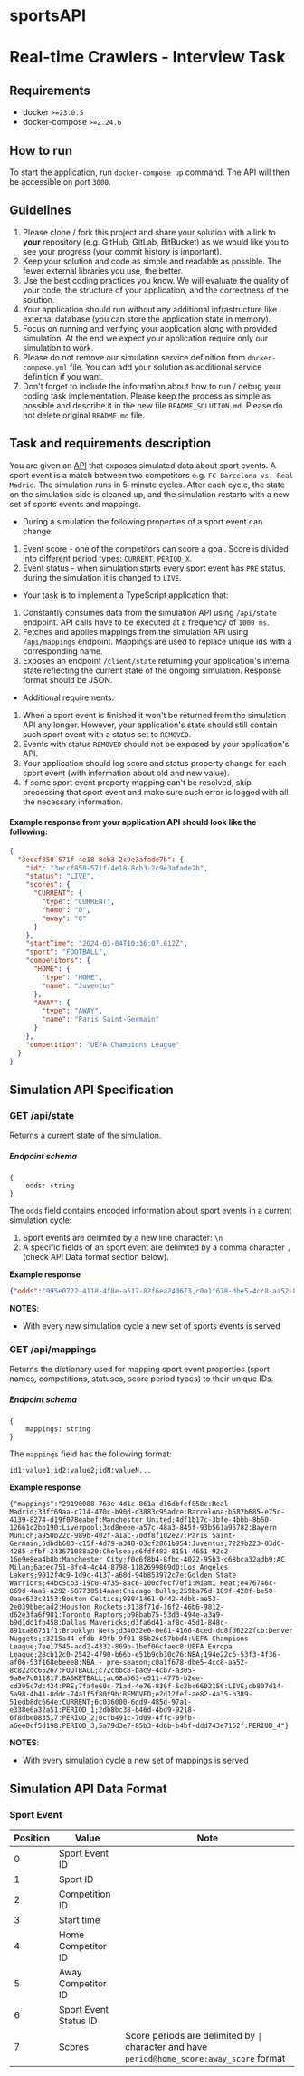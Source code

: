 # sportsAPI

# Real-time Crawlers - Interview Task

## Requirements

- docker `>=23.0.5`
- docker-compose `>=2.24.6`

## How to run

To start the application, run `docker-compose up` command. The API will then be accessible on port `3000`.

## Guidelines

1. Please clone / fork this project and share your solution with a link to **your** repository (e.g. GitHub, GitLab, BitBucket) as we would like you to see your progress (your commit history is important).
2. Keep your solution and code as simple and readable as possible. The fewer external libraries you use, the better.
3. Use the best coding practices you know. We will evaluate the quality of your code, the structure of your application, and the correctness of the solution.
4. Your application should run without any additional infrastructure like external database (you can store the application state in memory).
5. Focus on running and verifying your application along with provided simulation. At the end we expect your application require only our simulation to work.
6. Please do not remove our simulation service definition from `docker-compose.yml` file. You can add your solution as additional service definition if you want.
7. Don't forget to include the information about how to run / debug your coding task implementation. Please keep the process as simple as possible and describe it in the new file `README_SOLUTION.md`. Please do not delete original `README.md` file.

## Task and requirements description

You are given an [API](#Simulation-API-Specification) that exposes simulated data about sport events. A sport event is a match between two competitors e.g. `FC Barcelona vs. Real Madrid`. The simulation runs in 5-minute cycles. After each cycle, the state on the simulation side is cleaned up, and the simulation restarts with a new set of sports events and mappings.

- During a simulation the following properties of a sport event can change:

1. Event score - one of the competitors can score a goal. Score is divided into different period types: `CURRENT`, `PERIOD_X`.
2. Event status - when simulation starts every sport event has `PRE` status, during the simulation it is changed to `LIVE`.

- Your task is to implement a TypeScript application that:

1. Constantly consumes data from the simulation API using `/api/state` endpoint. API calls have to be executed at a frequency of `1000 ms`.
2. Fetches and applies mappings from the simulation API using `/api/mappings` endpoint. Mappings are used to replace unique ids with a corresponding name.
3. Exposes an endpoint `/client/state` returning your application's internal state reflecting the current state of the ongoing simulation. Response format should be JSON.

- Additional requirements:

1. When a sport event is finished it won't be returned from the simulation API any longer. However, your application's state should still contain such sport event with a status set to `REMOVED`.
2. Events with status `REMOVED` should not be exposed by your application's API.
3. Your application should log score and status property change for each sport event (with information about old and new value).
4. If some sport event property mapping can't be resolved, skip processing that sport event and make sure such error is logged with all the necessary information.

#### Example response from your application API should look like the following:

```json
{
  "3eccf850-571f-4e18-8cb3-2c9e3afade7b": {
    "id": "3eccf850-571f-4e18-8cb3-2c9e3afade7b",
    "status": "LIVE",
    "scores": {
      "CURRENT": {
        "type": "CURRENT",
        "home": "0",
        "away": "0"
      }
    },
    "startTime": "2024-03-04T10:36:07.812Z",
    "sport": "FOOTBALL",
    "competitors": {
      "HOME": {
        "type": "HOME",
        "name": "Juventus"
      },
      "AWAY": {
        "type": "AWAY",
        "name": "Paris Saint-Germain"
      }
    },
    "competition": "UEFA Champions League"
  }
}
```

## Simulation API Specification

### GET /api/state

Returns a current state of the simulation.

##### Endpoint schema

```
{
    odds: string
}
```

The `odds` field contains encoded information about sport events in a current simulation cycle:

1. Sport events are delimited by a new line character: `\n`
2. A specific fields of an sport event are delimited by a comma character `,` (check API Data format section below).

**Example response**

```JSON
{"odds":"995e0722-4118-4f8e-a517-82f6ea240673,c0a1f678-dbe5-4cc8-aa52-8c822dc65267,7ee17545-acd2-4332-869b-1bef06cfaec8,1709900432183,29190088-763e-4d1c-861a-d16dbfcf858c,3cd8eeee-a57c-48a3-845f-93b561a95782,ac68a563-e511-4776-b2ee-cd395c7dc424,\n4bb7b78f-6a23-43d0-a61a-1341f03f64e0,c0a1f678-dbe5-4cc8-aa52-8c822dc65267,194e22c6-53f3-4f36-af06-53f168ebeee8,1709900380135,d6fdf482-8151-4651-92c2-16e9e8ea4b8b,b582b685-e75c-4139-8274-d19f078eabef,7fa4e60c-71ad-4e76-836f-5c2bc6602156,e2d12fef-ae82-4a35-b389-51edb8dc664e@1:2|6c036000-6dd9-485d-97a1-e338e6a32a51@1:2\nfd903e06-9a7d-423d-8869-1c060cc0b62d,c0a1f678-dbe5-4cc8-aa52-8c822dc65267,7ee17545-acd2-4332-869b-1bef06cfaec8,1709900348483,a950b22c-989b-402f-a1ac-70df8f102e27,5dbdb683-c15f-4d79-a348-03cf2861b954,7fa4e60c-71ad-4e76-836f-5c2bc6602156,e2d12fef-ae82-4a35-b389-51edb8dc664e@1:3|6c036000-6dd9-485d-97a1-e338e6a32a51@1:3\n449a2d53-4845-4a59-9596-4206f2504656,c0a1f678-dbe5-4cc8-aa52-8c822dc65267,7ee17545-acd2-4332-869b-1bef06cfaec8,1709900494110,f0c6f8b4-8fbc-4022-95b3-c68bca32adb9,33ff69aa-c714-470c-b90d-d3883c95adce,ac68a563-e511-4776-b2ee-cd395c7dc424,\n4c6d6c9d-2b47-433d-b2ad-a82cff214805,c0a1f678-dbe5-4cc8-aa52-8c822dc65267,28cb12c0-2542-4790-b66b-e51b9cb30c76,1709900417851,4df1b17c-3bfe-4bbb-8b60-12661c2bb190,7229b223-03d6-4285-afbf-243671088a20,ac68a563-e511-4776-b2ee-cd395c7dc424,\nb874daa4-0ee2-4030-83ac-8bf70100dbb6,c72cbbc8-bac9-4cb7-a305-9a8e7c011817,28cb12c0-2542-4790-b66b-e51b9cb30c76,1709900404465,44bc5cb3-19c0-4f35-8ac6-100cfecf70f1,98841461-0442-4dbb-ae53-2e039bbecad2,7fa4e60c-71ad-4e76-836f-5c2bc6602156,e2d12fef-ae82-4a35-b389-51edb8dc664e@0:0|6c036000-6dd9-485d-97a1-e338e6a32a51@0:0\na32247cb-70a7-4d7b-a69d-37a98a512687,c72cbbc8-bac9-4cb7-a305-9a8e7c011817,194e22c6-53f3-4f36-af06-53f168ebeee8,1709900431402,9012f4c9-1d9c-4137-a60d-94b853972c7e,3138f71d-16f2-46b6-9812-d62e3fa6f981,ac68a563-e511-4776-b2ee-cd395c7dc424,\naf5d53e6-b108-48ce-b3e9-fce1c94af6c4,c72cbbc8-bac9-4cb7-a305-9a8e7c011817,7ee17545-acd2-4332-869b-1bef06cfaec8,1709900352422,259ba76d-189f-420f-be50-0aac633c2153,6acec751-8fc4-4c44-8798-1182699869d0,7fa4e60c-71ad-4e76-836f-5c2bc6602156,e2d12fef-ae82-4a35-b389-51edb8dc664e@1:1|6c036000-6dd9-485d-97a1-e338e6a32a51@1:1|2db8bc38-b46d-4bd9-9218-6f8dbe083517@0:0\n1e9d8eee-e6a7-44c2-ad21-45f6f6d0f646,c72cbbc8-bac9-4cb7-a305-9a8e7c011817,c3215a44-efdb-49fb-9f01-85b26c57bbd4,1709900497047,d34032e0-0e81-4166-8ced-dd8fd6222fcb,e476746c-869d-4aa5-a292-587730514aae,ac68a563-e511-4776-b2ee-cd395c7dc424,\nb2ec3d30-e156-42dd-9074-61681eecd382,c72cbbc8-bac9-4cb7-a305-9a8e7c011817,7ee17545-acd2-4332-869b-1bef06cfaec8,1709900423377,d3fa6d41-af8c-45d1-848c-891ca86731f1,b98bab75-53d3-494e-a3a9-b9d1dd1fb458,ac68a563-e511-4776-b2ee-cd395c7dc424,"}
```

**NOTES**:

- With every new simulation cycle a new set of sports events is served

### GET /api/mappings

Returns the dictionary used for mapping sport event properties (sport names, competitions, statuses, score period types) to their unique IDs.

##### Endpoint schema

```
{
    mappings: string
}
```

The `mappings` field has the following format:

```
id1:value1;id2:value2;idN:valueN...
```

**Example response**

```
{"mappings":"29190088-763e-4d1c-861a-d16dbfcf858c:Real Madrid;33ff69aa-c714-470c-b90d-d3883c95adce:Barcelona;b582b685-e75c-4139-8274-d19f078eabef:Manchester United;4df1b17c-3bfe-4bbb-8b60-12661c2bb190:Liverpool;3cd8eeee-a57c-48a3-845f-93b561a95782:Bayern Munich;a950b22c-989b-402f-a1ac-70df8f102e27:Paris Saint-Germain;5dbdb683-c15f-4d79-a348-03cf2861b954:Juventus;7229b223-03d6-4285-afbf-243671088a20:Chelsea;d6fdf482-8151-4651-92c2-16e9e8ea4b8b:Manchester City;f0c6f8b4-8fbc-4022-95b3-c68bca32adb9:AC Milan;6acec751-8fc4-4c44-8798-1182699869d0:Los Angeles Lakers;9012f4c9-1d9c-4137-a60d-94b853972c7e:Golden State Warriors;44bc5cb3-19c0-4f35-8ac6-100cfecf70f1:Miami Heat;e476746c-869d-4aa5-a292-587730514aae:Chicago Bulls;259ba76d-189f-420f-be50-0aac633c2153:Boston Celtics;98841461-0442-4dbb-ae53-2e039bbecad2:Houston Rockets;3138f71d-16f2-46b6-9812-d62e3fa6f981:Toronto Raptors;b98bab75-53d3-494e-a3a9-b9d1dd1fb458:Dallas Mavericks;d3fa6d41-af8c-45d1-848c-891ca86731f1:Brooklyn Nets;d34032e0-0e81-4166-8ced-dd8fd6222fcb:Denver Nuggets;c3215a44-efdb-49fb-9f01-85b26c57bbd4:UEFA Champions League;7ee17545-acd2-4332-869b-1bef06cfaec8:UEFA Europa League;28cb12c0-2542-4790-b66b-e51b9cb30c76:NBA;194e22c6-53f3-4f36-af06-53f168ebeee8:NBA - pre-season;c0a1f678-dbe5-4cc8-aa52-8c822dc65267:FOOTBALL;c72cbbc8-bac9-4cb7-a305-9a8e7c011817:BASKETBALL;ac68a563-e511-4776-b2ee-cd395c7dc424:PRE;7fa4e60c-71ad-4e76-836f-5c2bc6602156:LIVE;cb807d14-5a98-4b41-8ddc-74a1f5f80f9b:REMOVED;e2d12fef-ae82-4a35-b389-51edb8dc664e:CURRENT;6c036000-6dd9-485d-97a1-e338e6a32a51:PERIOD_1;2db8bc38-b46d-4bd9-9218-6f8dbe083517:PERIOD_2;0cfb491c-7d09-4ffc-99fb-a6ee0cf5d198:PERIOD_3;5a79d3e7-85b3-4d6b-b4bf-ddd743e7162f:PERIOD_4"}
```

**NOTES**:

- With every simulation cycle a new set of mappings is served

## Simulation API Data Format

### Sport Event

| Position | Value                 | Note                                                                                         |
| -------- | --------------------- | -------------------------------------------------------------------------------------------- |
| 0        | Sport Event ID        |
| 1        | Sport ID              |
| 2        | Competition ID        |
| 3        | Start time            |
| 4        | Home Competitor ID    |
| 5        | Away Competitor ID    |
| 6        | Sport Event Status ID |
| 7        | Scores                | Score periods are delimited by `\|` character and have `period@home_score:away_score` format |
